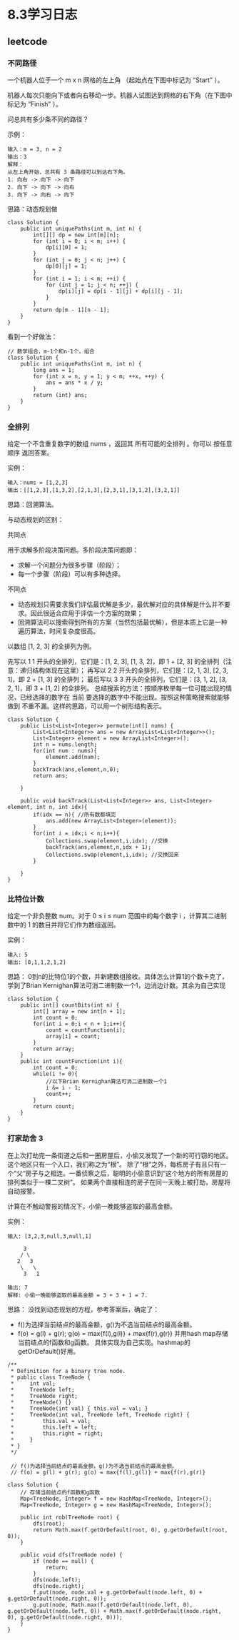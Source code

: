 # 8.3学习日志
## leetcode
### 不同路径
一个机器人位于一个 m x n 网格的左上角 （起始点在下图中标记为 “Start” ）。

机器人每次只能向下或者向右移动一步。机器人试图达到网格的右下角（在下图中标记为 “Finish” ）。

问总共有多少条不同的路径？

示例：

```
输入：m = 3, n = 2
输出：3
解释：
从左上角开始，总共有 3 条路径可以到达右下角。
1. 向右 -> 向下 -> 向下
2. 向下 -> 向下 -> 向右
3. 向下 -> 向右 -> 向下
```
思路：动态规划做

```
class Solution {
    public int uniquePaths(int m, int n) {
        int[][] dp = new int[m][n];
        for (int i = 0; i < m; i++) {
            dp[i][0] = 1;
        }
        for (int j = 0; j < n; j++) {
            dp[0][j] = 1;
        }
        for (int i = 1; i < m; ++i) {
            for (int j = 1; j < n; ++j) {
                dp[i][j] = dp[i - 1][j] + dp[i][j - 1];
            }
        }
        return dp[m - 1][n - 1];
    }
}
```

看到一个好做法：

```
// 数学组合，m-1个和n-1个，组合
class Solution {
    public int uniquePaths(int m, int n) {
        long ans = 1;
        for (int x = n, y = 1; y < m; ++x, ++y) {
            ans = ans * x / y;
        }
        return (int) ans;
    }
}
```

### 全排列
给定一个不含重复数字的数组 nums ，返回其 所有可能的全排列 。你可以 按任意顺序 返回答案。

实例：

```
输入：nums = [1,2,3]
输出：[[1,2,3],[1,3,2],[2,1,3],[2,3,1],[3,1,2],[3,2,1]]
```
思路：回溯算法。

与动态规划的区别：

共同点

用于求解多阶段决策问题。多阶段决策问题即：

* 求解一个问题分为很多步骤（阶段）；
* 每一个步骤（阶段）可以有多种选择。

不同点

* 动态规划只需要求我们评估最优解是多少，最优解对应的具体解是什么并不要求。因此很适合应用于评估一个方案的效果；
* 回溯算法可以搜索得到所有的方案（当然包括最优解），但是本质上它是一种遍历算法，时间复杂度很高。

以数组 [1, 2, 3] 的全排列为例。

先写以 
1
1 开头的全排列，它们是：[1, 2, 3], [1, 3, 2]，即 1 + [2, 3] 的全排列（注意：递归结构体现在这里）；
再写以 
2
2 开头的全排列，它们是：[2, 1, 3], [2, 3, 1]，即 2 + [1, 3] 的全排列；
最后写以 
3
3 开头的全排列，它们是：[3, 1, 2], [3, 2, 1]，即 3 + [1, 2] 的全排列。
总结搜索的方法：按顺序枚举每一位可能出现的情况，已经选择的数字在 当前 要选择的数字中不能出现。按照这种策略搜索就能够做到 不重不漏。这样的思路，可以用一个树形结构表示。

```
class Solution {
    public List<List<Integer>> permute(int[] nums) {
        List<List<Integer>> ans = new ArrayList<List<Integer>>();
        List<Integer> element = new ArrayList<Integer>();
        int n = nums.length;
        for(int num : nums){
            element.add(num);
        }
        backTrack(ans,element,n,0);
        return ans;

    }

    public void backTrack(List<List<Integer>> ans, List<Integer> element, int n, int idx){
        if(idx == n){ //所有数都填完
            ans.add(new ArrayList<Integer>(element));
        }
        for(int i = idx;i < n;i++){
            Collections.swap(element,i,idx); //交换
            backTrack(ans,element,n,idx + 1);
            Collections.swap(element,i,idx); //交换回来
        }
        
    }
}
```

### 比特位计数
给定一个非负整数 num。对于 0 ≤ i ≤ num 范围中的每个数字 i ，计算其二进制数中的 1 的数目并将它们作为数组返回。

实例：

```
输入: 5
输出: [0,1,1,2,1,2]
```
思路：
0到n的比特位1的个数，并新建数组接收。具体怎么计算1的个数卡克了，学到了Brian Kernighan算法可消二进制数一个1，边消边计数。其余为自己实现

```
class Solution {
    public int[] countBits(int n) {
        int[] array = new int[n + 1];
        int count = 0;
        for(int i = 0;i < n + 1;i++){
            count = countFunction(i);
            array[i] = count;
        }
        return array;
    }
    public int countFunction(int i){
        int count = 0;
        while(i != 0){
            //以下Brian Kernighan算法可消二进制数一个1
            i &= i - 1;
            count++;
        }
        return count;
    }
}
```

### 打家劫舍 3
在上次打劫完一条街道之后和一圈房屋后，小偷又发现了一个新的可行窃的地区。这个地区只有一个入口，我们称之为“根”。 除了“根”之外，每栋房子有且只有一个“父“房子与之相连。一番侦察之后，聪明的小偷意识到“这个地方的所有房屋的排列类似于一棵二叉树”。 如果两个直接相连的房子在同一天晚上被打劫，房屋将自动报警。

计算在不触动警报的情况下，小偷一晚能够盗取的最高金额。

实例：

```
输入: [3,2,3,null,3,null,1]

     3
    / \
   2   3
    \   \ 
     3   1

输出: 7 
解释: 小偷一晚能够盗取的最高金额 = 3 + 3 + 1 = 7.

```



思路：
没找到动态规划的方程，参考答案后，确定了： 

* f()为选择当前结点的最高金额，g()为不选当前结点的最高金额。
*  f(o) = g(l) + g(r); g(o) = max{f(l),g(l)} + max{f(r),g(r)}
并用hash map存储当前结点的f函数和g函数。
具体实现为自己实现。hashmap的getOrDefault()好用。


```
/**
 * Definition for a binary tree node.
 * public class TreeNode {
 *     int val;
 *     TreeNode left;
 *     TreeNode right;
 *     TreeNode() {}
 *     TreeNode(int val) { this.val = val; }
 *     TreeNode(int val, TreeNode left, TreeNode right) {
 *         this.val = val;
 *         this.left = left;
 *         this.right = right;
 *     }
 * }
 */
 
 // f()为选择当前结点的最高金额，g()为不选当前结点的最高金额。
 // f(o) = g(l) + g(r); g(o) = max{f(l),g(l)} + max{f(r),g(r)}

class Solution {
    // 存储当前结点的f函数和g函数
    Map<TreeNode, Integer> f = new HashMap<TreeNode, Integer>(); 
    Map<TreeNode, Integer> g = new HashMap<TreeNode, Integer>();

    public int rob(TreeNode root) {
        dfs(root);
        return Math.max(f.getOrDefault(root, 0), g.getOrDefault(root, 0));
    }

    public void dfs(TreeNode node) {
        if (node == null) {
            return;
        }
        dfs(node.left);
        dfs(node.right);
        f.put(node, node.val + g.getOrDefault(node.left, 0) + g.getOrDefault(node.right, 0));
        g.put(node, Math.max(f.getOrDefault(node.left, 0), g.getOrDefault(node.left, 0)) + Math.max(f.getOrDefault(node.right, 0), g.getOrDefault(node.right, 0)));
    }
}
```